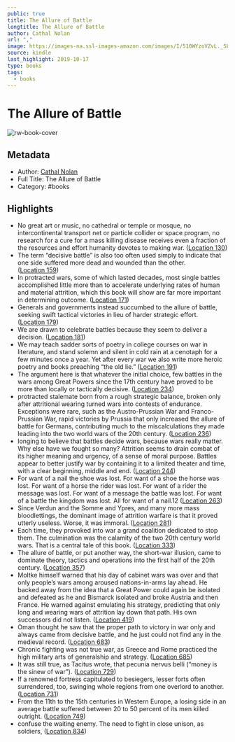 ```yaml
---
public: true
title: The Allure of Battle
longtitle: The Allure of Battle
author: Cathal Nolan
url: ","
image: https://images-na.ssl-images-amazon.com/images/I/510WYzoVZvL._SL200_.jpg
source: kindle
last_highlight: 2019-10-17
type: books
tags:
  - books
---
```

# The Allure of Battle

![rw-book-cover](https://images-na.ssl-images-amazon.com/images/I/510WYzoVZvL._SL200_.jpg)

## Metadata
- Author: [Cathal Nolan](Cathal%20Nolan.md)
- Full Title: The Allure of Battle
- Category: #books

## Highlights
- No great art or music, no cathedral or temple or mosque, no intercontinental transport net or particle collider or space program, no research for a cure for a mass killing disease receives even a fraction of the resources and effort humanity devotes to making war. ([Location 130](https://readwise.io/to_kindle?action=open&asin=B01MR0SLZ3&location=130))
- The term “decisive battle” is also too often used simply to indicate that one side suffered more dead and wounded than the other. ([Location 159](https://readwise.io/to_kindle?action=open&asin=B01MR0SLZ3&location=159))
- In protracted wars, some of which lasted decades, most single battles accomplished little more than to accelerate underlying rates of human and material attrition, which this book will show are far more important in determining outcome. ([Location 171](https://readwise.io/to_kindle?action=open&asin=B01MR0SLZ3&location=171))
- Generals and governments instead succumbed to the allure of battle, seeking swift tactical victories in lieu of harder strategic effort. ([Location 179](https://readwise.io/to_kindle?action=open&asin=B01MR0SLZ3&location=179))
- We are drawn to celebrate battles because they seem to deliver a decision. ([Location 181](https://readwise.io/to_kindle?action=open&asin=B01MR0SLZ3&location=181))
- We may teach sadder sorts of poetry in college courses on war in literature, and stand solemn and silent in cold rain at a cenotaph for a few minutes once a year. Yet after every war we also write more heroic poetry and books preaching “the old lie.” ([Location 191](https://readwise.io/to_kindle?action=open&asin=B01MR0SLZ3&location=191))
- The argument here is that whatever the initial choice, few battles in the wars among Great Powers since the 17th century have proved to be more than locally or tactically decisive. ([Location 234](https://readwise.io/to_kindle?action=open&asin=B01MR0SLZ3&location=234))
- protracted stalemate born from a rough strategic balance, broken only after attritional wearing turned wars into contests of endurance. Exceptions were rare, such as the Austro-Prussian War and Franco-Prussian War, rapid victories by Prussia that only increased the allure of battle for Germans, contributing much to the miscalculations they made leading into the two world wars of the 20th century. ([Location 236](https://readwise.io/to_kindle?action=open&asin=B01MR0SLZ3&location=236))
- longing to believe that battles decide wars, because wars really matter. Why else have we fought so many? Attrition seems to drain combat of its higher meaning and urgency, of a sense of moral purpose. Battles appear to better justify war by containing it to a limited theater and time, with a clear beginning, middle and end. ([Location 244](https://readwise.io/to_kindle?action=open&asin=B01MR0SLZ3&location=244))
- For want of a nail the shoe was lost. For want of a shoe the horse was lost. For want of a horse the rider was lost. For want of a rider the message was lost. For want of a message the battle was lost. For want of a battle the kingdom was lost. All for want of a nail.12 ([Location 263](https://readwise.io/to_kindle?action=open&asin=B01MR0SLZ3&location=263))
- Since Verdun and the Somme and Ypres, and many more mass bloodlettings, the dominant image of attrition warfare is that it proved utterly useless. Worse, it was immoral. ([Location 281](https://readwise.io/to_kindle?action=open&asin=B01MR0SLZ3&location=281))
- Each time, they provoked into war a grand coalition dedicated to stop them. The culmination was the calamity of the two 20th century world wars. That is a central tale of this book. ([Location 333](https://readwise.io/to_kindle?action=open&asin=B01MR0SLZ3&location=333))
- The allure of battle, or put another way, the short-war illusion, came to dominate theory, tactics and operations into the first half of the 20th century. ([Location 357](https://readwise.io/to_kindle?action=open&asin=B01MR0SLZ3&location=357))
- Moltke himself warned that his day of cabinet wars was over and that only people’s wars among aroused nations-in-arms lay ahead. He backed away from the idea that a Great Power could again be isolated and defeated as he and Bismarck isolated and broke Austria and then France. He warned against emulating his strategy, predicting that only long and wearing wars of attrition lay down that path. His own successors did not listen. ([Location 419](https://readwise.io/to_kindle?action=open&asin=B01MR0SLZ3&location=419))
- Oman thought he saw that the proper path to victory in war only and always came from decisive battle, and he just could not find any in the medieval record. ([Location 683](https://readwise.io/to_kindle?action=open&asin=B01MR0SLZ3&location=683))
- Chronic fighting was not true war, as Greece and Rome practiced the high military arts of generalship and strategy. ([Location 685](https://readwise.io/to_kindle?action=open&asin=B01MR0SLZ3&location=685))
- It was still true, as Tacitus wrote, that pecunia nervus belli (“money is the sinew of war”). ([Location 729](https://readwise.io/to_kindle?action=open&asin=B01MR0SLZ3&location=729))
- If a renowned fortress capitulated to besiegers, lesser forts often surrendered, too, swinging whole regions from one overlord to another. ([Location 731](https://readwise.io/to_kindle?action=open&asin=B01MR0SLZ3&location=731))
- From the 11th to the 15th centuries in Western Europe, a losing side in an average battle suffered between 20 to 50 percent of its men killed outright. ([Location 749](https://readwise.io/to_kindle?action=open&asin=B01MR0SLZ3&location=749))
- confuse the waiting enemy. The need to fight in close unison, as soldiers, ([Location 834](https://readwise.io/to_kindle?action=open&asin=B01MR0SLZ3&location=834))
